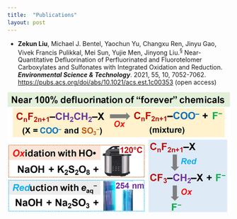 ```yaml
---
title:  "Publications"
layout: post
---
```

   - **Zekun Liu**, Michael J. Bentel, Yaochun Yu, Changxu Ren, Jinyu Gao, Vivek Francis Pulikkal, Mei Sun, Yujie Men, Jinyong Liu.<sup>&sect;</sup> Near-Quantitative Defluorination of Perfluorinated and Fluorotelomer Carboxylates and Sulfonates with Integrated Oxidation and Reduction. ***Environmental Science & Technology***. 2021, 55, 10, 7052-7062.   
   https://pubs.acs.org/doi/abs/10.1021/acs.est.1c00353 (open access)  
  
  <div align=center>
  
  ![es1c00353_0010.jpeg](assets/es1c00353_0010.jpeg)
